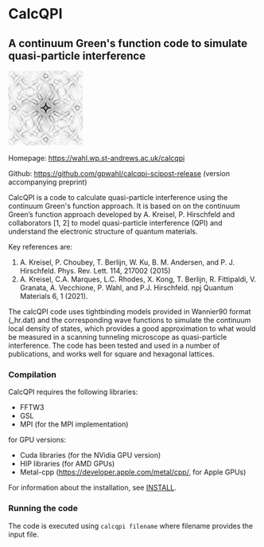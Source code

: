 # CalcQPI

## A continuum Green's function code to simulate quasi-particle interference

![CalcQPI logo](Calcqpi-logo.png)

Homepage: <https://wahl.wp.st-andrews.ac.uk/calcqpi>

Github: <https://github.com/gpwahl/calcqpi-scipost-release> (version accompanying preprint)

CalcQPI is a code to calculate quasi-particle interference using the continuum Green's function approach. It is based on on the continuum Green’s function approach developed by A. Kreisel, P. Hirschfeld and collaborators [1, 2] to model quasi-particle interference (QPI) and understand the electronic structure of quantum materials. 

Key references are:
1. A. Kreisel, P. Choubey, T. Berlijn, W. Ku, B. M. Andersen, and P. J. Hirschfeld. Phys. Rev. Lett. 114, 217002 (2015)
2. A. Kreisel, C.A. Marques, L.C. Rhodes, X. Kong, T. Berlijn, R. Fittipaldi, V. Granata, A. Vecchione, P. Wahl, and P.J. Hirschfeld. npj Quantum Materials 6, 1 (2021).

The calcQPI code uses tightbinding models provided in Wannier90 format (_hr.dat) and the corresponding wave functions to simulate the continuum local density of states, which provides a good approximation to what would be measured in a scanning tunneling microscope as quasi-particle interference. The code has been tested and used in a number of publications, and works well for square and hexagonal lattices.

### Compilation

CalcQPI requires the following libraries:
* FFTW3
* GSL
* MPI (for the MPI implementation)

for GPU versions:
* Cuda libraries (for the NVidia GPU version)
* HIP libraries (for AMD GPUs)
* Metal-cpp (<https://developer.apple.com/metal/cpp/>, for Apple GPUs)

For information about the installation, see [INSTALL](INSTALL.md).

### Running the code

The code is executed using `calcqpi filename` where filename provides the input file. 
